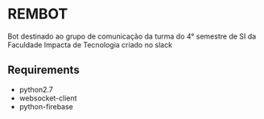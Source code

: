 # REMBOT
Bot destinado ao grupo de comunicação da turma do 4° semestre de SI da Faculdade Impacta de Tecnologia criado no slack

## Requirements
* python2.7
* websocket-client
* python-firebase
